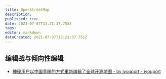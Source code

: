 ```yaml
---
title: OpenStreetMap
description: 
published: true
date: 2021-07-07T13:21:37.755Z
tags: 
editor: markdown
dateCreated: 2021-07-07T13:21:37.755Z
---
```


## 编辑战与倾向性编辑

+ [神秘用户以中国青睐的方式重新编辑了全球开源地图 - by iyouport - iyouport](https://web.archive.org/web/20210707043509/https://iyouport.substack.com/p/411)
